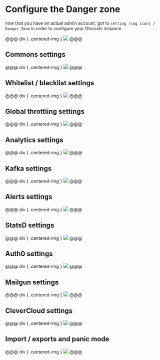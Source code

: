 # Configure the Danger zone 

now that you have an actual admin account, got to `setting (cog icon) / Danger Zone` in order to configure your Otoroshi instance.

@@@ div { .centered-img }
<img src="../img/go-to-danger-zone.png" />
@@@

## Commons settings

@@@ div { .centered-img }
<img src="../img/danger-zone-1-commons.png" />
@@@

## Whitelist / blacklist settings

@@@ div { .centered-img }
<img src="../img/danger-zone-2-whitelist-blacklist.png" />
@@@

## Global throttling settings

@@@ div { .centered-img }
<img src="../img/danger-zone-3-throttling.png" />
@@@

## Analytics settings

@@@ div { .centered-img }
<img src="../img/danger-zone-4-analytics.png" />
@@@

## Kafka settings

@@@ div { .centered-img }
<img src="../img/danger-zone-5-kafka.png" />
@@@

## Alerts settings

@@@ div { .centered-img }
<img src="../img/danger-zone-6-alerts.png" />
@@@

## StatsD settings

@@@ div { .centered-img }
<img src="../img/danger-zone-7-statsd.png" />
@@@

## Auth0 settings 

@@@ div { .centered-img }
<img src="../img/danger-zone-8-auth0.png" />
@@@

## Mailgun settings

@@@ div { .centered-img }
<img src="../img/danger-zone-9-mailgun.png" />
@@@

## CleverCloud settings

@@@ div { .centered-img }
<img src="../img/danger-zone-10-clevercloud.png" />
@@@

## Import / exports and panic mode

@@@ div { .centered-img }
<img src="../img/danger-zone-11-bottom.png" />
@@@
